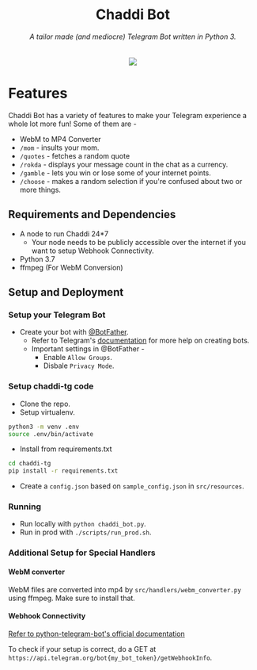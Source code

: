 <h1 align="center">Chaddi Bot</h1>
<div align="center">
<em>A tailor made (and mediocre) Telegram Bot written in Python 3.</em> <br>
<br> <br>
<img src="https://circleci.com/gh/arkits/chaddi-tg/tree/master.svg?style=svg"></img>
</div>

# Features

Chaddi Bot has a variety of features to make your Telegram experience a whole lot more fun! Some of them are -

- WebM to MP4 Converter
- `/mom` - insults your mom.
- `/quotes` - fetches a random quote
- `/rokda` - displays your message count in the chat as a currency.
- `/gamble` - lets you win or lose some of your internet points.
- `/choose` - makes a random selection if you're confused about two or more things.

## Requirements and Dependencies

- A node to run Chaddi 24*7
  - Your node needs to be publicly accessible over the internet if you want to setup Webhook Connectivity.
- Python 3.7
- ffmpeg (For WebM Conversion)

## Setup and Deployment

### Setup your Telegram Bot
* Create your bot with [@BotFather](https://telegram.me/botfather).   
    * Refer to Telegram's [documentation](https://core.telegram.org/bots#3-how-do-i-create-a-bot) for more help on creating bots.
    * Important settings in @BotFather -
        * Enable `Allow Groups`.
        * Disbale `Privacy Mode`.

### Setup chaddi-tg code
* Clone the repo.
* Setup virtualenv.

```bash
python3 -m venv .env
source .env/bin/activate
```

* Install from requirements.txt
```bash
cd chaddi-tg
pip install -r requirements.txt
```
* Create a `config.json` based on `sample_config.json` in `src/resources`.

### Running 

* Run locally with `python chaddi_bot.py`.
* Run in prod with `./scripts/run_prod.sh`.

### Additional Setup for Special Handlers

#### WebM converter

WebM files are converted into mp4 by `src/handlers/webm_converter.py` using ffmpeg. Make sure to install that. 

#### Webhook Connectivity

[Refer to python-telegram-bot's official documentation](https://github.com/python-telegram-bot/python-telegram-bot/wiki/Webhooks)

To check if your setup is correct, do a GET at ` https://api.telegram.org/bot{my_bot_token}/getWebhookInfo `.
